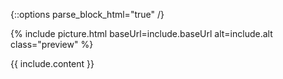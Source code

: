 {::options parse_block_html="true" /}

<div class="block {% if include.reverse %}block--reverse{% endif %}">

{% include picture.html baseUrl=include.baseUrl alt=include.alt class="preview" %}

<div class="block__content">

{{ include.content }}

</div>

</div>
